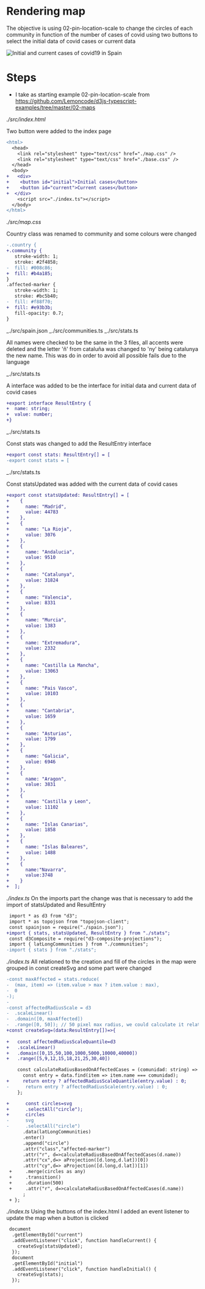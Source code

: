 # Rendering map
The objective is using 02-pin-location-scale to change the circles of each community in function of the number of cases of covid using two buttons to select the initial data of covid cases or current data

![Initial and current cases of covid19 in Spain](./content/Mandatory.gif)


# Steps

- I take as starting example 02-pin-location-scale from https://github.com/Lemoncode/d3js-typescript-examples/tree/master/02-maps 

_./src/index.html_

Two button were added to the index page

```diff
<html>
  <head>
    <link rel="stylesheet" type="text/css" href="./map.css" />
    <link rel="stylesheet" type="text/css" href="./base.css" />
  </head>
  <body>
+   <div>
+    <button id="initial">Initial cases</button>
+    <button id="current">Current cases</button>
+  </div>
    <script src="./index.ts"></script>
  </body>
</html>
```


_./src/map.css_

Country class was renamed to community and some colours were changed

```diff
-.country {
+.community {
   stroke-width: 1;
   stroke: #2f4858;
-  fill: #008c86;
+  fill: #b4a185;
}
.affected-marker {
   stroke-width: 1;
   stroke: #bc5b40;
-  fill: #f88f70;
+  fill: #e93b3b;
   fill-opacity: 0.7;
}
```
_./src/spain.json
_./src/communities.ts
_./src/stats.ts

All names were checked to be the same in the 3 files, all accents were deleted and the letter 'ñ' from cataluña was changed to 'ny' being catalunya the new name. This was do in order to avoid all possible fails due to the language

_./src/stats.ts

A interface was added to be the interface for initial data and current data of covid cases
```diff
+export interface ResultEntry {
+  name: string;
+  value: number;
+}
```
_./src/stats.ts

Const stats was changed to add the ResultEntry interface
```diff
+export const stats: ResultEntry[] = [
-export const stats = [
```
_./src/stats.ts

Const statsUpdated was added with the current data of covid cases
```diff
+export const statsUpdated: ResultEntry[] = [
+    {
+      name: "Madrid",
+      value: 44783
+    },
+    {
+      name: "La Rioja",
+      value: 3076
+    },
+    {
+      name: "Andalucia",
+      value: 9510
+    },
+    {
+      name: "Catalunya",
+      value: 31824
+    },
+    {
+      name: "Valencia",
+      value: 8331
+    },
+    {
+      name: "Murcia",
+      value: 1383
+    },
+    {
+      name: "Extremadura",
+      value: 2332
+    },
+    {
+      name: "Castilla La Mancha",
+      value: 13063
+    },
+    {
+      name: "Pais Vasco",
+      value: 10103
+    },
+    {
+      name: "Cantabria",
+      value: 1659
+    },
+    {
+      name: "Asturias",
+      value: 1799
+    },
+    {
+      name: "Galicia",
+      value: 6946
+    },
+    {
+      name: "Aragon",
+      value: 3831
+    },
+    {
+      name: "Castilla y Leon",
+      value: 11102
+    },
+    {
+      name: "Islas Canarias",
+      value: 1858
+    },
+    {
+      name: "Islas Baleares",
+      value: 1488
+    },
+    {
+      name:"Navarra",
+      value:3748
+    }
+  ];
```

_./index.ts_
On the imports part the change was that is necessary to add the import of statsUpdated and ResultEntry
```diff
 import * as d3 from "d3";
 import * as topojson from "topojson-client";
 const spainjson = require("./spain.json");
+import { stats, statsUpdated, ResultEntry } from "./stats";
 const d3Composite = require("d3-composite-projections");
 import { latLongCommunities } from "./communities";
-import { stats } from "./stats";
```

_./index.ts_
All relationed to the creation and fill of the circles in the map were grouped in const createSvg and some part were changed
```diff
-const maxAffected = stats.reduce(
-  (max, item) => (item.value > max ? item.value : max),
-  0
-);
-
-const affectedRadiusScale = d3
-  .scaleLinear()
-  .domain([0, maxAffected])
-  .range([0, 50]); // 50 pixel max radius, we could calculate it relative to width and height
+const createSvg=(data:ResultEntry[])=>{
   
+   const affectedRadiusScaleQuantile=d3
+   .scaleLinear()
+   .domain([0,15,50,100,1000,5000,10000,40000])
+   .range([5,9,12,15,18,21,25,30,40])

    const calculateRadiusBasedOnAffectedCases = (comunidad: string) => {
      const entry = data.find(item => item.name === comunidad);
+     return entry ? affectedRadiusScaleQuantile(entry.value) : 0;    
-      return entry ? affectedRadiusScale(entry.value) : 0;
    };

+      const circles=svg
+      .selectAll("circle");
+      circles
-      svg
-      .selectAll("circle")
      .data(latLongCommunities)
      .enter()
      .append("circle")
      .attr("class","affected-marker")
      .attr("r", d=>calculateRadiusBasedOnAffectedCases(d.name))
      .attr("cx",d=> aProjection([d.long,d.lat])[0])
      .attr("cy",d=> aProjection([d.long,d.lat])[1])
 +     .merge(circles as any)
 +     .transition()
 +     .duration(500)
 +     .attr("r", d=>calculateRadiusBasedOnAffectedCases(d.name))
      ;
 + };
```
_./index.ts_
Using the buttons of the index.html I added an event listener to update the map when a button is clicked
```diff
 document
  .getElementById("current")
  .addEventListener("click", function handleCurrent() {
    createSvg(statsUpdated);
  });
  document
  .getElementById("initial")
  .addEventListener("click", function handleInitial() {
    createSvg(stats);
  });
```

